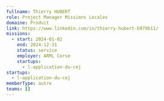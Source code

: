 ```yaml
---
fullname: Thierry HUBERT
role: Project Manager Missions Locales
domaine: Produit
link: https://www.linkedin.com/in/thierry-hubert-b979b11/
missions:
  - start: 2024-01-02
    end: 2024-12-31
    status: service
    employer: ARML Corse
    startups:
      - l-application-du-cej
startups:
  - l-application-du-cej
memberType: autre
teams: []
---
```

